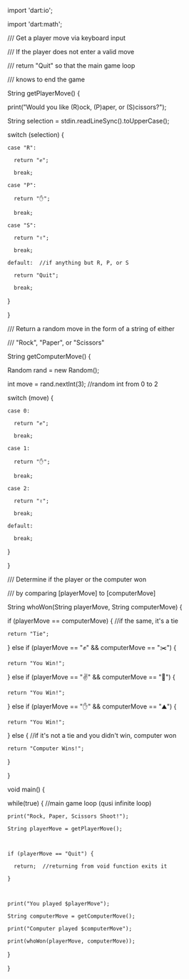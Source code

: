 import 'dart:io';

import 'dart:math';

/// Get a player move via keyboard input

/// If the player does not enter a valid move

/// return "Quit" so that the main game loop

/// knows to end the game

String getPlayerMove() {

  print("Would you like (R)ock, (P)aper, or (S)cissors?");

  String selection = stdin.readLineSync().toUpperCase();

  

  switch (selection) {

    case "R":

      return "✊";

      break;

    case "P":

      return "✋";

      break;

    case "S":

      return "✌️";

      break;

    default:  //if anything but R, P, or S

      return "Quit";

      break;

  }

}

/// Return a random move in the form of a string of either

/// "Rock", "Paper", or "Scissors"

String getComputerMove() {

  Random rand = new Random();

  int move = rand.nextInt(3);  //random int from 0 to 2

  

  switch (move) {

    case 0:

      return "✊";

      break;

    case 1:

      return "✋";

      break;

    case 2:

      return "✌️";

      break;

    default:

      break;

  }

}

/// Determine if the player or the computer won

/// by comparing [playerMove] to [computerMove]

String whoWon(String playerMove, String computerMove) {

  if (playerMove == computerMove) {  //if the same, it's a tie

    return "Tie";

  } else if (playerMove == "✊" && computerMove == "✂️") {

    return "You Win!";

  } else if (playerMove == "✌️" && computerMove == "📃") {

    return "You Win!";

  } else if (playerMove == "✋" && computerMove == "⛰️") {

    return "You Win!";

  } else {  //if it's not a tie and you didn't win, computer won

    return "Computer Wins!";

  }

}

void main() {

  while(true) {  //main game loop (qusi infinite loop)

    print("Rock, Paper, Scissors Shoot!");

    String playerMove = getPlayerMove();

    

    if (playerMove == "Quit") {

      return;  //returning from void function exits it

    }

    

    print("You played $playerMove");

    String computerMove = getComputerMove();

    print("Computer played $computerMove");

    print(whoWon(playerMove, computerMove));

  }

}
